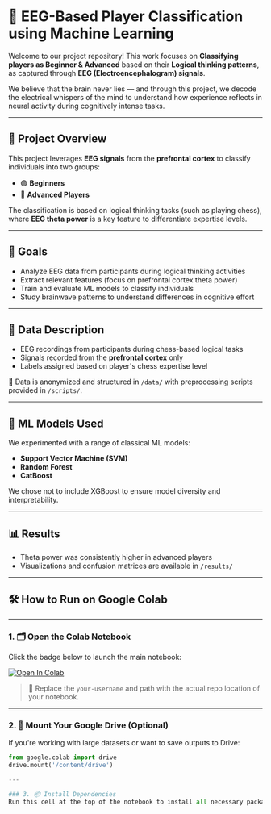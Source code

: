 # 🧠 EEG-Based Player Classification using Machine Learning

Welcome to our project repository! This work focuses on **Classifying players as Beginner & Advanced** based on their **Logical thinking patterns**, as captured through **EEG (Electroencephalogram) signals**.

We believe that the brain never lies — and through this project, we decode the electrical whispers of the mind to understand how experience reflects in neural activity during cognitively intense tasks.

---

## 🧬 Project Overview

This project leverages **EEG signals** from the **prefrontal cortex** to classify individuals into two groups:

- 🟢 **Beginners**
- 🔵 **Advanced Players**

The classification is based on logical thinking tasks (such as playing chess), where **EEG theta power** is a key feature to differentiate expertise levels.

---

## 🚀 Goals

- Analyze EEG data from participants during logical thinking activities
- Extract relevant features (focus on prefrontal cortex theta power)
- Train and evaluate ML models to classify individuals
- Study brainwave patterns to understand differences in cognitive effort

---

## 🧠 Data Description

- EEG recordings from participants during chess-based logical tasks
- Signals recorded from the **prefrontal cortex** only
- Labels assigned based on player's chess expertise level

📁 Data is anonymized and structured in `/data/` with preprocessing scripts provided in `/scripts/`.

---

## 🧪 ML Models Used

We experimented with a range of classical ML models:

-  **Support Vector Machine (SVM)**
-  **Random Forest**
-  **CatBoost**

We chose not to include XGBoost to ensure model diversity and interpretability.

---

## 📊 Results

- Theta power was consistently higher in advanced players
- Visualizations and confusion matrices are available in `/results/`

---
## 🛠️ How to Run on Google Colab

---

### 1. 🗂️ Open the Colab Notebook

Click the badge below to launch the main notebook:

[![Open In Colab](https://colab.research.google.com/assets/colab-badge.svg)](https://colab.research.google.com/github/your-username/eeg-player-classification/blob/main/notebooks/main.ipynb)

> 🔁 Replace the `your-username` and path with the actual repo location of your notebook.

---

### 2. 📁 Mount Your Google Drive (Optional)

If you're working with large datasets or want to save outputs to Drive:

```python
from google.colab import drive
drive.mount('/content/drive')

---

### 3. 📦 Install Dependencies
Run this cell at the top of the notebook to install all necessary packages:

